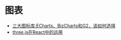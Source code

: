 # 图表

* [三大图标库:ECharts、BizCharts和G2，该如何选择](三大图标库:ECharts、BizCharts和G2，该如何选择.md)
* [three.js在React中的运用](three.js在React中的运用.md)